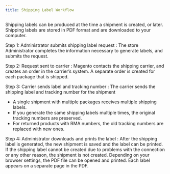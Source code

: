 ```yaml
---
title: Shipping Label Workflow
---
```


Shipping labels can be produced at the time a shipment is created, or later. Shipping labels are stored in PDF format and are downloaded to your computer.

Step 1: Administrator submits shipping label request
: The store Administrator completes the information necessary to generate labels, and submits the request.

Step 2: Request sent to carrier
: Magento contacts the shipping carrier,  and creates an order in the carrier’s system. A separate order is created for each package that is shipped.

Step 3:  Carrier sends label and tracking number
: The carrier sends the shipping label and tracking number for the shipment
  <!-- markdownlint-disable MD006 MD007 -->
  - A single shipment with multiple packages receives multiple shipping labels.
  - If you generate the same shipping labels multiple times, the original tracking numbers are preserved.
  - For returned products with RMA numbers, the old tracking numbers are replaced with new ones.
  <!-- markdownlint-enable MD006 MD007 -->

Step 4:  Administrator downloads and prints the label
: After the shipping label is generated, the new shipment is saved and the label can be printed. If the shipping label cannot be created due to problems with the connection or any other reason, the shipment is not created. Depending on your browser settings,  the PDF file can be opened and printed. Each label appears on a separate page in the PDF.
